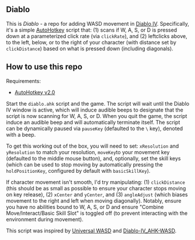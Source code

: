 ## Diablo

This is *Diablo* - a repo for adding WASD movement in [Diablo
IV](https://diablo4.blizzard.com). Specifically, it's a simple
[AutoHotkey](https://www.autohotkey.com) script that: (1) scans if W, A, S, or
D is pressed down at a parameterized click rate (via `clickRate`), and (2)
leftclicks above, to the left, below, or to the right of your character (with
distance set by `clickDistance`) based on what is pressed down (including
diagonals). 

## How to use this repo

Requirements:
- [AutoHotkey v2.0](https://www.autohotkey.com)

Start the `diablo.ahk` script and the game. The script will wait until the
Diablo IV window is active, which will induce audible beeps to designate that
the script is now scanning for W, A, S, or D. When you quit the game, the
script induce an audible beep and will automatically terminate itself. The
script can be dynamically paused via `pauseKey` (defaulted to the `\` key),
denoted with a beep.

To get this working out of the box, you will need to set: `xResolution` and
`yResolution` to match your resolution, `moveKey`to your movement key
(defaulted to the middle mouse button), and, optionally, set the skill keys
(which can be used to stop moving by automatically pressing the
`holdPositionKey`, configured by default with `basicSkillKey`).

If character movement isn't smooth, I'd try manipulating: (1) `clickDistance`
(this should be as small as possible to ensure your character stops moving on
key release), (2) `xCenter` and `yCenter`, and (3) `angleAdjust` (which biases
movement to the right and left when moving diagonally). Notably, ensure you
have no abilities bound to W, A, S, or D  and ensure "Combine
Move/Interact/Basic Skill Slot" is toggled off (to prevent interacting with the
environment during movement).

This script was inspired by [Universal
WASD](https://www.desiquintans.com/wasdcontrols) and
[Diablo-IV_AHK-WASD](https://github.com/hwnd-git/Diablo-IV-AHK-WASD).
